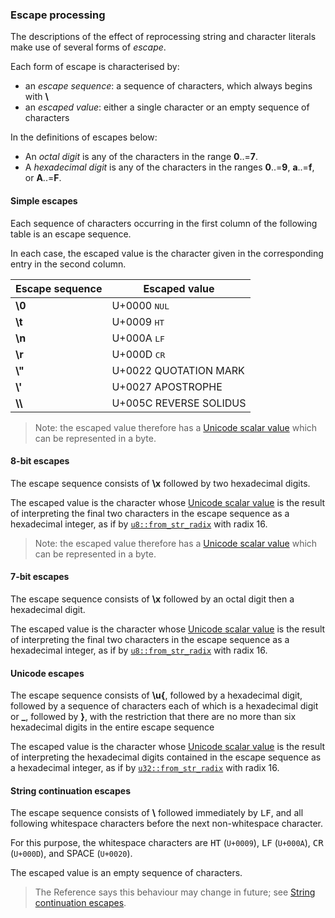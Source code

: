 ### Escape processing

The descriptions of the effect of reprocessing string and character literals make use of several forms of <dfn>escape</dfn>.

Each form of escape is characterised by:
- an <dfn>escape sequence</dfn>: a sequence of characters, which always begins with <b>\\</b>
- an <dfn>escaped value</dfn>: either a single character or an empty sequence of characters

In the definitions of escapes below:
- An <dfn>octal digit</dfn> is any of the characters in the range <b>0</b>..=<b>7</b>.
- A <dfn>hexadecimal digit</dfn> is any of the characters in the ranges <b>0</b>..=<b>9</b>, <b>a</b>..=<b>f</b>, or <b>A</b>..=<b>F</b>.


#### Simple escapes

Each sequence of characters occurring in the first column of the following table is an escape sequence.

In each case, the escaped value is the character given in the corresponding entry in the second column.

| Escape sequence | Escaped value          |
|-----------------|------------------------|
| <b>\0</b>       | U+0000 <kbd>NUL</kbd>  |
| <b>\t</b>       | U+0009 <kbd>HT</kbd>   |
| <b>\n</b>       | U+000A <kbd>LF</kbd>   |
| <b>\r</b>       | U+000D <kbd>CR</kbd>   |
| <b>\\"</b>      | U+0022 QUOTATION MARK  |
| <b>\\'</b>      | U+0027 APOSTROPHE      |
| <b>\\\\</b>     | U+005C REVERSE SOLIDUS |

> Note: the escaped value therefore has a [Unicode scalar value] which can be represented in a byte.


#### 8-bit escapes

The escape sequence consists of <b>\x</b> followed by two hexadecimal digits.

The escaped value is the character whose [Unicode scalar value] is the result of interpreting the final two characters in the escape sequence as a hexadecimal integer,
as if by [`u8::from_str_radix`] with radix 16.

> Note: the escaped value therefore has a [Unicode scalar value] which can be represented in a byte.


#### 7-bit escapes

The escape sequence consists of <b>\x</b> followed by an octal digit then a hexadecimal digit.

The escaped value is the character whose [Unicode scalar value] is the result of interpreting the final two characters in the escape sequence as a hexadecimal integer,
as if by [`u8::from_str_radix`] with radix 16.


#### Unicode escapes

The escape sequence consists of <b>\u{</b>,
followed by a hexadecimal digit,
followed by a sequence of characters each of which is a hexadecimal digit or <b>_</b>,
followed by <b>}</b>,
with the restriction that there are no more than six hexadecimal digits in the entire escape sequence

The escaped value is the character whose [Unicode scalar value] is the result of interpreting the hexadecimal digits contained in the escape sequence as a hexadecimal integer, as if by [`u32::from_str_radix`] with radix 16.


#### String continuation escapes

The escape sequence consists of <b>\\</b> followed immediately by <kbd>LF</kbd>,
and all following whitespace characters before the next non-whitespace character.

For this purpose, the whitespace characters are
<kbd>HT</kbd> (`U+0009`), <kbd>LF</kbd> (`U+000A`), <kbd>CR</kbd> (`U+000D`), and SPACE (`U+0020`).

The escaped value is an empty sequence of characters.

> The Reference says this behaviour may change in future; see [String continuation escapes].


[Reference #1042]: https://github.com/rust-lang/reference/pull/1042
[Unicode scalar value]: http://www.unicode.org/glossary/#unicode_scalar_value
[Unicode scalar values]: http://www.unicode.org/glossary/#unicode_scalar_value
[`u8::from_str_radix`]: https://doc.rust-lang.org/std/primitive.u8.html#method.from_str_radix
[`u32::from_str_radix`]: https://doc.rust-lang.org/std/primitive.u32.html#method.from_str_radix
[String continuation escapes]: open_questions.md#string-continuation-escapes

